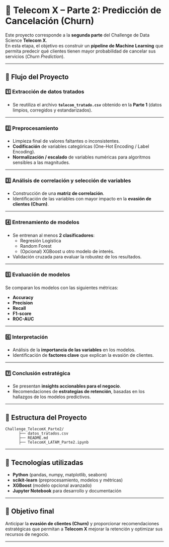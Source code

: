 # 🚀 Telecom X – Parte 2: Predicción de Cancelación (Churn)

Este proyecto corresponde a la **segunda parte** del Challenge de Data Science **Telecom X**.  
En esta etapa, el objetivo es construir un **pipeline de Machine Learning** que permita predecir qué clientes tienen mayor probabilidad de cancelar sus servicios (*Churn Prediction*).

---

## 📌 Flujo del Proyecto

### 1️⃣ Extracción de datos tratados
- Se reutiliza el archivo **`telecom_tratado.csv`** obtenido en la **Parte 1** (datos limpios, corregidos y estandarizados).  

---

### 2️⃣ Preprocesamiento
- Limpieza final de valores faltantes o inconsistentes.  
- **Codificación** de variables categóricas (One-Hot Encoding / Label Encoding).  
- **Normalización / escalado** de variables numéricas para algoritmos sensibles a las magnitudes.  

---

### 3️⃣ Análisis de correlación y selección de variables
- Construcción de una **matriz de correlación**.  
- Identificación de las variables con mayor impacto en la **evasión de clientes (Churn)**.  

---

### 4️⃣ Entrenamiento de modelos
- Se entrenan al menos **2 clasificadores**:  
  - Regresión Logística  
  - Random Forest  
  - (Opcional) XGBoost u otro modelo de interés.  
- Validación cruzada para evaluar la robustez de los resultados.  

---

### 5️⃣ Evaluación de modelos
Se comparan los modelos con las siguientes métricas:  
- **Accuracy**  
- **Precision**  
- **Recall**  
- **F1-score**  
- **ROC-AUC**  

---

### 6️⃣ Interpretación
- Análisis de la **importancia de las variables** en los modelos.  
- Identificación de **factores clave** que explican la evasión de clientes.  

---

### 7️⃣ Conclusión estratégica
- Se presentan **insights accionables para el negocio**.  
- Recomendaciones de **estrategias de retención**, basadas en los hallazgos de los modelos predictivos.  

---

## 📂 Estructura del Proyecto
```
Challenge_TelecomX_Parte2/
      ├── datos_tratados.csv
      ├── README.md
      ├── TelecomX_LATAM_Parte2.ipynb
```
---

## 🧰 Tecnologías utilizadas
- **Python** (pandas, numpy, matplotlib, seaborn)  
- **scikit-learn** (preprocesamiento, modelos y métricas)  
- **XGBoost** (modelo opcional avanzado)  
- **Jupyter Notebook** para desarrollo y documentación  

---

## 🎯 Objetivo final
Anticipar la **evasión de clientes (Churn)** y proporcionar recomendaciones estratégicas que permitan a **Telecom X** mejorar la retención y optimizar sus recursos de negocio.  

---


